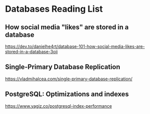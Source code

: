 # Databases Reading List

## How social media "likes" are stored in a database 
  https://dev.to/danielhe4rt/database-101-how-social-media-likes-are-stored-in-a-database-3oii

## Single-Primary Database Replication
  https://vladmihalcea.com/single-primary-database-replication/

## PostgreSQL: Optimizations and indexes
  https://www.yagiz.co/postgresql-index-performance